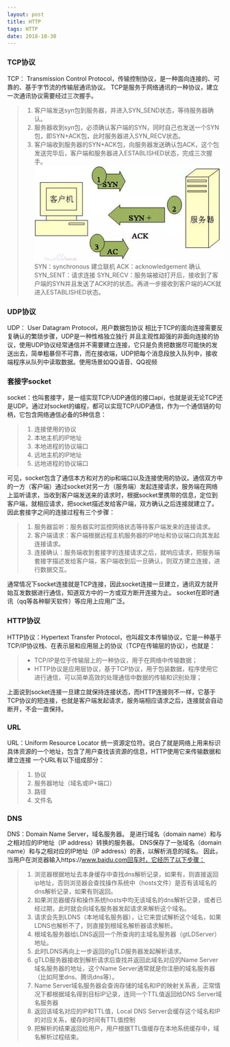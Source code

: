 ```yaml
---
layout: post
title: HTTP
tags: HTTP
date: 2018-10-30
---
```



### TCP协议
TCP： Transmission Control Protocol，传输控制协议，是一种面向连接的、可靠的、基于字节流的传输层通讯协议。
TCP是服务于网络通讯的一种协议，建立一次通讯协议需要经过三次握手。
> 1. 客户端发送syn包到服务器，并进入SYN_SEND状态，等待服务器确认。
> 2. 服务器收到syn包，必须确认客户端的SYN，同时自己也发送一个SYN包，即SYN+ACK包，此时服务器进入SYN_RECV状态。
> 3. 客户端收到服务器的SYN+ACK包，向服务器发送确认包ACK，这个包发送完毕后，客户端和服务器进入ESTABLISHED状态，完成三次握手。
![enter description here](./images/tcp.jpg)
> SYN：synchronous 建立联机
> ACK：acknowledgement 确认
> SYN_SENT：请求连接
> SYN_RECV：服务端被动打开后，接收到了客户端的SYN并且发送了ACK时的状态。再进一步接收到客户端的ACK就进入ESTABLISHED状态。
### UDP协议
UDP： User Datagram Protocol，用户数据包协议
相比于TCP的面向连接需要反复确认的繁琐步骤，UDP是一种性格独立独行	并且主观性超强的非面向连接的协议，使用UDP协议经常通信并不需要建立连接，它只是负责把数据尽可能快的发送出去，简单粗暴但不可靠，而在接收端，UDP把每个消息段放入队列中，接收端程序从队列中读取数据。使用场景如QQ语音、QQ视频
### 套接字socket
socket：也叫套接字，是一组实现TCP/UDP通信的接口api，也就是说无论TCP还是UDP。通过对socket的编程，都可以实现TCP/UDP通信，作为一个通信链的句柄，它包含网络通信必备的5种信息：
> 1. 连接使用的协议
> 2. 本地主机的IP地址
> 3. 本地进程的协议端口
> 4. 远地主机的IP地址
> 5. 远地进程的协议端口

可见，socket包含了通信本方和对方的ip和端口以及连接使用的协议。通信双方中的一方（客户端）通过socket对另一方（服务端）发起连接请求，服务端在网络上监听请求，当收到客户端发送来的请求时，根据socket里携带的信息，定位到客户端，就相应请求，把socket描述发给客户端，双方确认之后连接就建立了。
因此套接字之间的连接过程有三个步骤：
> 1. 服务器监听：服务器实时监控网络状态等待客户端发来的连接请求。
> 2. 客户端请求：客户端根据远程主机服务器的IP地址和协议端口向其发起连接请求。
> 3. 连接确认：服务端收到套接字的连接请求之后，就响应请求，把服务端套接字描述发给客户端，客户端收到后一旦确认，则双方建立连接，进行数据交互。

通常情况下socket连接就是TCP连接，因此socket连接一旦建立，通讯双方就开始互发数据进行通信，知道双方中的一方或双方断开连接为止。
socket在即时通讯（qq等各种聊天软件）等应用上应用广泛。
### HTTP协议
HTTP协议：Hypertext Transfer Protocol，也叫超文本传输协议，它是一种基于TCP/IP协议栈、在表示层和应用层上的协议（TCP在传输层的协议），也就是：
> * TCP/IP是位于传输层上的一种协议，用于在网络中传输数据；
> * HTTP协议是应用层协议，基于TCP协议，用于包装数据，程序使用它进行通信，可以简单高效的处理通信中数据的传输和识别处理；

上面说到socket连接一旦建立就保持连接状态，而HTTP连接则不一样，它基于TCP协议的短连接，也就是客户端发起请求，服务端相应请求之后，连接就会自动断开，不会一直保持。
### URL
URL：Uniform Resource Locator 统一资源定位符。说白了就是网络上用来标识具体资源的一个地址，包含了用户查找该资源的信息，HTTP使用它来传输数据和建立连接
一个URL有以下组成部分：
> 1. 协议
> 2. 服务器地址（域名或IP+端口）
> 3. 路径
> 4. 文件名

### DNS
DNS：Domain Name Server，域名服务器。
是进行域名（domain name）和与之相对应的IP地址（IP address）转换的服务器。
DNS保存了一张域名（domain name）和与之相对应的IP地址（IP address）的表，以解析消息的域名。
因此，当用户在浏览器输入https://www.baidu.com回车时，它经历了以下步骤：
> 1. 浏览器根据地址去本身缓存中查找dns解析记录，如果有，则直接返回ip地址，否则浏览器会查找操作系统中（hosts文件）是否有该域名的dns解析记录，如果有则返回。
> 2. 如果浏览器缓存和操作系统hosts中均无该域名的dns解析记录，或者已经过期，此时就会向域名服务器发起请求来解析这个域名。
> 3. 请求会先到LDNS（本地域名服务器），让它来尝试解析这个域名，如果LDNS也解析不了，则直接到根域名解析器请求解析。
> 4. 根域名服务器给LDNS返回一个所查询的主域名服务器（gtLDServer）地址。
> 5. 此时LDNS再向上一步返回的gTLD服务器发起解析请求。
> 6. gTLD服务器接收到解析请求后查找并返回此域名对应的Name Server域名服务器的地址，这个Name Server通常就是你注册的域名服务器（比如阿里dns、腾讯dns等）。
> 7. Name Server域名服务器会查询存储的域名和IP的映射关系表，正常情况下都根据域名得到目标IP记录，连同一个TTL值返回给DNS Server域名服务器
> 8. 返回该域名对应的IP和TTL值，Local DNS Server会缓存这个域名和IP的对应关系，缓存的时间有TTL值控制
> 9. 把解析的结果返回给用户，用户根据TTL值缓存在本地系统缓存中，域名解析过程结束。
